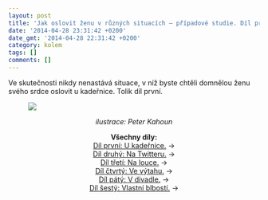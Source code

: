 ```yaml
---
layout: post
title: 'Jak oslovit ženu v různých situacích — případové studie. Díl první: U&nbsp;kadeřnice.'
date: '2014-04-28 23:31:42 +0200'
date_gmt: '2014-04-28 22:31:42 +0200'
category: kolem
tags: []
comments: []
---
```

<p>Ve skutečnosti nikdy nenastává situace, v níž byste chtěli domnělou ženu svého srdce oslovit u kadeřnice. Tolik díl první.</p>
<figure><img src="%base_url%/assets/wp-uploads/2014/04/IMG_6076_2.jpeg"></figure>
<p style="margin-top: 0; text-align: center"><i>ilustrace: Peter Kahoun</i></p>
<p style="text-align: center"><strong>Všechny díly:</strong><br><a href="http://podnebi.jan-martinek.com/jak-oslovit-zenu-v-ruznych-situacich-pripadove-studie-dil-prvni-u-kadernice/">Díl první: U kadeřnice.</a> &rarr;<br><a href="http://podnebi.jan-martinek.com/jak-oslovit-zenu-v-ruznych-situacich-pripadove-studie-dil-druhy-na-twitteru/">Díl druhý: Na Twitteru.</a> &rarr;<br><a href="http://podnebi.jan-martinek.com/jak-oslovit-zenu-v-ruznych-situacich-pripadove-studie-dil-treti-na-louce">Díl třetí: Na louce.</a> &rarr;<br><a href="http://podnebi.jan-martinek.com/jak-oslovit-zenu-v-ruznych-situacich-pripadove-studie-dil-ctvrty-ve-vytahu/">Díl čtvrtý: Ve výtahu.</a> &rarr;<br><a href="http://podnebi.jan-martinek.com/jak-oslovit-zenu-v-ruznych-situacich-pripadove-studie-dil-paty-v-divadle/">Díl pátý: V divadle.</a> &rarr;<br><a href="http://podnebi.jan-martinek.com/jak-oslovit-zenu-v-ruznych-situacich-pripadove-studie-dil-sesty-vlastni-blbosti/">Díl šestý: Vlastní blbostí.</a> &rarr;</p>
